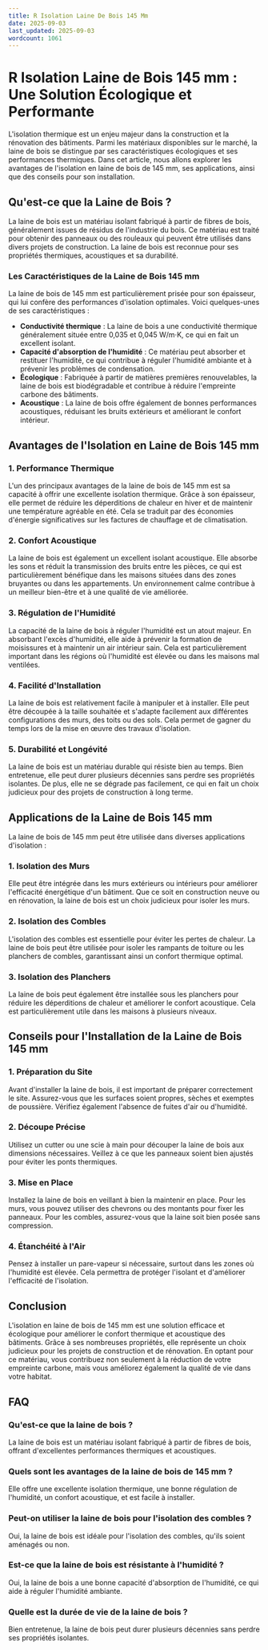```yaml
---
title: R Isolation Laine De Bois 145 Mm
date: 2025-09-03
last_updated: 2025-09-03
wordcount: 1061
---
```


# R Isolation Laine de Bois 145 mm : Une Solution Écologique et Performante

L'isolation thermique est un enjeu majeur dans la construction et la rénovation des bâtiments. Parmi les matériaux disponibles sur le marché, la laine de bois se distingue par ses caractéristiques écologiques et ses performances thermiques. Dans cet article, nous allons explorer les avantages de l'isolation en laine de bois de 145 mm, ses applications, ainsi que des conseils pour son installation.

## Qu'est-ce que la Laine de Bois ?

La laine de bois est un matériau isolant fabriqué à partir de fibres de bois, généralement issues de résidus de l'industrie du bois. Ce matériau est traité pour obtenir des panneaux ou des rouleaux qui peuvent être utilisés dans divers projets de construction. La laine de bois est reconnue pour ses propriétés thermiques, acoustiques et sa durabilité.

### Les Caractéristiques de la Laine de Bois 145 mm

La laine de bois de 145 mm est particulièrement prisée pour son épaisseur, qui lui confère des performances d'isolation optimales. Voici quelques-unes de ses caractéristiques :

- **Conductivité thermique** : La laine de bois a une conductivité thermique généralement située entre 0,035 et 0,045 W/m·K, ce qui en fait un excellent isolant.
- **Capacité d'absorption de l'humidité** : Ce matériau peut absorber et restituer l'humidité, ce qui contribue à réguler l'humidité ambiante et à prévenir les problèmes de condensation.
- **Écologique** : Fabriquée à partir de matières premières renouvelables, la laine de bois est biodégradable et contribue à réduire l'empreinte carbone des bâtiments.
- **Acoustique** : La laine de bois offre également de bonnes performances acoustiques, réduisant les bruits extérieurs et améliorant le confort intérieur.

## Avantages de l'Isolation en Laine de Bois 145 mm

### 1. Performance Thermique

L'un des principaux avantages de la laine de bois de 145 mm est sa capacité à offrir une excellente isolation thermique. Grâce à son épaisseur, elle permet de réduire les déperditions de chaleur en hiver et de maintenir une température agréable en été. Cela se traduit par des économies d'énergie significatives sur les factures de chauffage et de climatisation.

### 2. Confort Acoustique

La laine de bois est également un excellent isolant acoustique. Elle absorbe les sons et réduit la transmission des bruits entre les pièces, ce qui est particulièrement bénéfique dans les maisons situées dans des zones bruyantes ou dans les appartements. Un environnement calme contribue à un meilleur bien-être et à une qualité de vie améliorée.

### 3. Régulation de l'Humidité

La capacité de la laine de bois à réguler l'humidité est un atout majeur. En absorbant l'excès d'humidité, elle aide à prévenir la formation de moisissures et à maintenir un air intérieur sain. Cela est particulièrement important dans les régions où l'humidité est élevée ou dans les maisons mal ventilées.

### 4. Facilité d'Installation

La laine de bois est relativement facile à manipuler et à installer. Elle peut être découpée à la taille souhaitée et s'adapte facilement aux différentes configurations des murs, des toits ou des sols. Cela permet de gagner du temps lors de la mise en œuvre des travaux d'isolation.

### 5. Durabilité et Longévité

La laine de bois est un matériau durable qui résiste bien au temps. Bien entretenue, elle peut durer plusieurs décennies sans perdre ses propriétés isolantes. De plus, elle ne se dégrade pas facilement, ce qui en fait un choix judicieux pour des projets de construction à long terme.

## Applications de la Laine de Bois 145 mm

La laine de bois de 145 mm peut être utilisée dans diverses applications d'isolation :

### 1. Isolation des Murs

Elle peut être intégrée dans les murs extérieurs ou intérieurs pour améliorer l'efficacité énergétique d'un bâtiment. Que ce soit en construction neuve ou en rénovation, la laine de bois est un choix judicieux pour isoler les murs.

### 2. Isolation des Combles

L'isolation des combles est essentielle pour éviter les pertes de chaleur. La laine de bois peut être utilisée pour isoler les rampants de toiture ou les planchers de combles, garantissant ainsi un confort thermique optimal.

### 3. Isolation des Planchers

La laine de bois peut également être installée sous les planchers pour réduire les déperditions de chaleur et améliorer le confort acoustique. Cela est particulièrement utile dans les maisons à plusieurs niveaux.

## Conseils pour l'Installation de la Laine de Bois 145 mm

### 1. Préparation du Site

Avant d'installer la laine de bois, il est important de préparer correctement le site. Assurez-vous que les surfaces soient propres, sèches et exemptes de poussière. Vérifiez également l'absence de fuites d'air ou d'humidité.

### 2. Découpe Précise

Utilisez un cutter ou une scie à main pour découper la laine de bois aux dimensions nécessaires. Veillez à ce que les panneaux soient bien ajustés pour éviter les ponts thermiques.

### 3. Mise en Place

Installez la laine de bois en veillant à bien la maintenir en place. Pour les murs, vous pouvez utiliser des chevrons ou des montants pour fixer les panneaux. Pour les combles, assurez-vous que la laine soit bien posée sans compression.

### 4. Étanchéité à l'Air

Pensez à installer un pare-vapeur si nécessaire, surtout dans les zones où l'humidité est élevée. Cela permettra de protéger l'isolant et d'améliorer l'efficacité de l'isolation.

## Conclusion

L'isolation en laine de bois de 145 mm est une solution efficace et écologique pour améliorer le confort thermique et acoustique des bâtiments. Grâce à ses nombreuses propriétés, elle représente un choix judicieux pour les projets de construction et de rénovation. En optant pour ce matériau, vous contribuez non seulement à la réduction de votre empreinte carbone, mais vous améliorez également la qualité de vie dans votre habitat.

## FAQ

### Qu'est-ce que la laine de bois ?

La laine de bois est un matériau isolant fabriqué à partir de fibres de bois, offrant d'excellentes performances thermiques et acoustiques.

### Quels sont les avantages de la laine de bois de 145 mm ?

Elle offre une excellente isolation thermique, une bonne régulation de l'humidité, un confort acoustique, et est facile à installer.

### Peut-on utiliser la laine de bois pour l'isolation des combles ?

Oui, la laine de bois est idéale pour l'isolation des combles, qu'ils soient aménagés ou non.

### Est-ce que la laine de bois est résistante à l'humidité ?

Oui, la laine de bois a une bonne capacité d'absorption de l'humidité, ce qui aide à réguler l'humidité ambiante.

### Quelle est la durée de vie de la laine de bois ?

Bien entretenue, la laine de bois peut durer plusieurs décennies sans perdre ses propriétés isolantes.